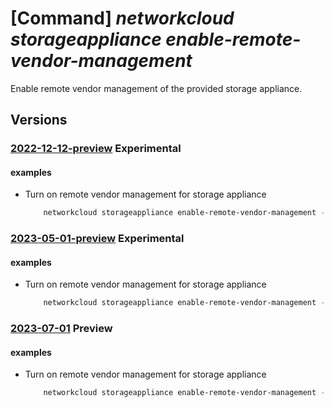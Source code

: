 # [Command] _networkcloud storageappliance enable-remote-vendor-management_

Enable remote vendor management of the provided storage appliance.

## Versions

### [2022-12-12-preview](/Resources/mgmt-plane/L3N1YnNjcmlwdGlvbnMve30vcmVzb3VyY2Vncm91cHMve30vcHJvdmlkZXJzL21pY3Jvc29mdC5uZXR3b3JrY2xvdWQvc3RvcmFnZWFwcGxpYW5jZXMve30vZW5hYmxlcmVtb3RldmVuZG9ybWFuYWdlbWVudA==/2022-12-12-preview.xml) **Experimental**

<!-- mgmt-plane /subscriptions/{}/resourcegroups/{}/providers/microsoft.networkcloud/storageappliances/{}/enableremotevendormanagement 2022-12-12-preview -->

#### examples

- Turn on remote vendor management for storage appliance
    ```bash
        networkcloud storageappliance enable-remote-vendor-management --resource-group "resourceGroupName" --storage-appliance-name "storageApplianceName"
    ```

### [2023-05-01-preview](/Resources/mgmt-plane/L3N1YnNjcmlwdGlvbnMve30vcmVzb3VyY2Vncm91cHMve30vcHJvdmlkZXJzL21pY3Jvc29mdC5uZXR3b3JrY2xvdWQvc3RvcmFnZWFwcGxpYW5jZXMve30vZW5hYmxlcmVtb3RldmVuZG9ybWFuYWdlbWVudA==/2023-05-01-preview.xml) **Experimental**

<!-- mgmt-plane /subscriptions/{}/resourcegroups/{}/providers/microsoft.networkcloud/storageappliances/{}/enableremotevendormanagement 2023-05-01-preview -->

#### examples

- Turn on remote vendor management for storage appliance
    ```bash
        networkcloud storageappliance enable-remote-vendor-management --resource-group "resourceGroupName" --storage-appliance-name "storageApplianceName"
    ```

### [2023-07-01](/Resources/mgmt-plane/L3N1YnNjcmlwdGlvbnMve30vcmVzb3VyY2Vncm91cHMve30vcHJvdmlkZXJzL21pY3Jvc29mdC5uZXR3b3JrY2xvdWQvc3RvcmFnZWFwcGxpYW5jZXMve30vZW5hYmxlcmVtb3RldmVuZG9ybWFuYWdlbWVudA==/2023-07-01.xml) **Preview**

<!-- mgmt-plane /subscriptions/{}/resourcegroups/{}/providers/microsoft.networkcloud/storageappliances/{}/enableremotevendormanagement 2023-07-01 -->

#### examples

- Turn on remote vendor management for storage appliance
    ```bash
        networkcloud storageappliance enable-remote-vendor-management --resource-group "resourceGroupName" --storage-appliance-name "storageApplianceName"
    ```

